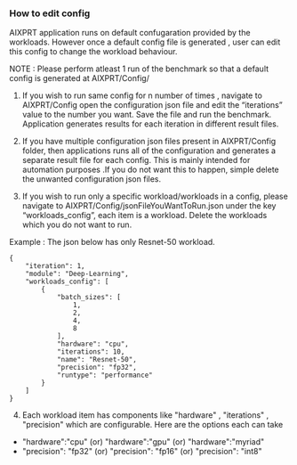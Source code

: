 ### How to edit config

AIXPRT application runs on default confugaration provided by the workloads. However once a default config file is generated , user can edit this config to change the workload behaviour. 

NOTE : Please perform atleast 1 run of the benchmark so that a default config is generated at AIXPRT/Config/

1. If you wish to run same config for n number of times , navigate to AIXPRT/Config open the configuration json file and edit the “iterations” value to the number you want. Save the file and run the benchmark. Application generates results for each iteration in different result files.

2. If you have multiple configuration json files present in AIXPRT/Config folder, then applications runs all of the configuration and generates a separate result file for each config. This is mainly intended for automation purposes .If you do not want this to happen, simple delete the unwanted configuration json files.

3. If you wish to run only a specific workload/workloads in a config, please navigate to AIXPRT/Config/jsonFileYouWantToRun.json under the key “workloads_config”, each item is a workload. Delete the workloads which you do not want to run.

Example  :  The json below has only Resnet-50 workload.

```
{
    "iteration": 1,
    "module": "Deep-Learning",
    "workloads_config": [
        {
            "batch_sizes": [
                1,
                2,
                4,
                8
            ],
            "hardware": "cpu",
            "iterations": 10,
            "name": "Resnet-50",
            "precision": "fp32",
            "runtype": "performance"
        }
    ]
}
```
4. Each workload item has components like "hardware" , "iterations" , "precision" which are configurable. Here are the options each can take
* "hardware":"cpu" (or) "hardware":"gpu" (or) "hardware":"myriad"
* "precision": "fp32" (or) "precision": "fp16" (or) "precision": "int8"
